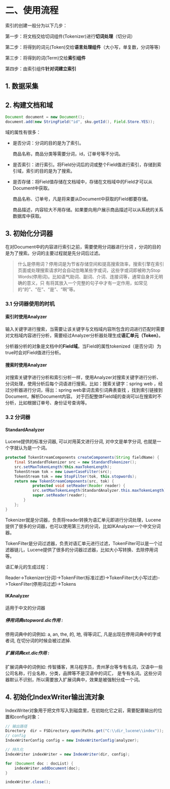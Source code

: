 # 二、使用流程

索引的创建一般分为以下几步：

第一步：将文档交给切词组件(Tokenizer)进行**切词处理**（切分词）

第二步：将得到的词元(Token)交给**语言处理组件**（大小写，单复数，分词等等）

第三步：将得到的词(Term)交给**索引组件**

第四步：由索引组件**针对词建立索引**

## 1. 数据采集

## 2. 构建文档和域

```java
Document document = new Document();
document.add(new StringField("id", sku.getId(), Field.Store.YES));
```

域的属性有很多：

* 是否分词：分词的目的是为了索引。

  商品名称，商品分类等需要分词，id，订单号等不分词。

* 是否索引：进行索引。将Field分词后的词或整个Field值进行索引，存储到索引域，索引的目的是为了搜索。

* 是否存储：将Field值存储在文档域中，存储在文档域中的Field才可以从Document中获取。

  商品名称、订单号，凡是将来要从Document中获取的Field都要存储。

  商品描述，内容较大不用存储。如果要向用户展示商品描述可以从系统的关系数据库中获取。

## 3. 初始化分词器

在对Document中的内容进行索引之前，需要使用分词器进行分词 ，分词的目的是为了搜索。分词的主要过程就是先分词后过滤。

> 什么是停用词？停用词是为节省存储空间和提高搜索效率，搜索引擎在索引页面或处理搜索请求时会自动忽略某些字或词，这些字或词即被称为Stop Words(停用词)。比如语气助词、副词、介词、连接词等，通常自身并无明确的意义，只 有将其放入一个完整的句子中才有一定作用，如常见的“的”、“在”、“是”、“啊”等。

### 3.1 分词器使用的时机

#### 索引时使用Analyzer

输入关键字进行搜索，当需要让该关键字与文档域内容所包含的词进行匹配时需要对文档域内容进行分析，需要经过Analyzer分析器处理生成**语汇单元（Token）**。

分析器分析的对象是文档中的**Field域**。当Field的属性tokenized（是否分词）为true时会对Field值进行分析。

#### 搜索时使用Analyzer

对搜索关键字进行分析和索引分析一样，使用Analyzer对搜索关键字进行分析、分词处理，使用分析后每个词语进行搜索。比如：搜索关键字：spring web ，经过分析器进行分词，得出：spring web拿词去索引词典表查找 ，找到索引链接到Document，解析Document内容。
对于匹配整体Field域的查询可以在搜索时不分析，比如根据订单号、身份证号查询等。

### 3.2 分词器

#### StandardAnalyzer

Lucene提供的标准分词器, 可以对用英文进行分词, 对中文是单字分词, 也就是一个字就认为是一个词。

```java
protected TokenStreamComponents createComponents(String fieldName) {
    final StandardTokenizer src = new StandardTokenizer();
    src.setMaxTokenLength(this.maxTokenLength);
    TokenStream tok = new LowerCaseFilter(src);
    TokenStream tok = new StopFilter(tok, this.stopwords);
    return new TokenStreamComponents(src, tok) {
            protected void setReader(Reader reader) {
            src.setMaxTokenLength(StandardAnalyzer.this.maxTokenLength);
            super.setReader(reader);
        }
    };
}
```



Tokenizer就是分词器，负责将reader转换为语汇单元即进行分词处理，Lucene提供了很多的分词器，也可以使用第三方的分词，比如IKAnalyzer一个中文分词器。

TokenFilter是分词过滤器，负责对语汇单元进行过滤，TokenFilter可以是一个过滤器链儿，Lucene提供了很多的分词器过滤器，比如大小写转换、去除停用词等。

语汇单元的生成过程：

Reader->Tokenizer(分词)->TokenFilter(标准过滤)->TokenFilter(大小写过滤)->TokenFilter(停用词过滤)->Tokens

#### IKAnalyzer

适用于中文的分词器

##### 停用词典stopword.dic作用 :

停用词典中的词例如: a, an, the, 的, 地, 得等词汇, 凡是出现在停用词典中的字或者词, 在切分词的时候会被过滤掉.

##### 扩展词典ext.dic作用 :

扩展词典中的词例如: 传智播客，黑马程序员，贵州茅台等专有名词，汉语中一些公司名称，行业名称，分类，品牌等不是汉语中的词汇， 是专有名词。这些分词器默认不识别，所以需要放入扩展词典中，效果是被强制分成一个词。

## 4. 初始化IndexWriter输出流对象

IndexWriter对象用于把文件写入到磁盘里，在初始化它之前，需要配置输出的位置和config对象：

```java
// 输出路径
Directory  dir = FSDirectory.open(Paths.get("C:\\dir_lucene\\index"));
// config
IndexWriterConfig config = new IndexWriterConfig(analyzer);

// 持久化
IndexWriter indexWriter = new IndexWriter(dir, config);

for (Document doc : docList) {
    indexWriter.addDocument(doc);
}

indexWriter.close();
```



